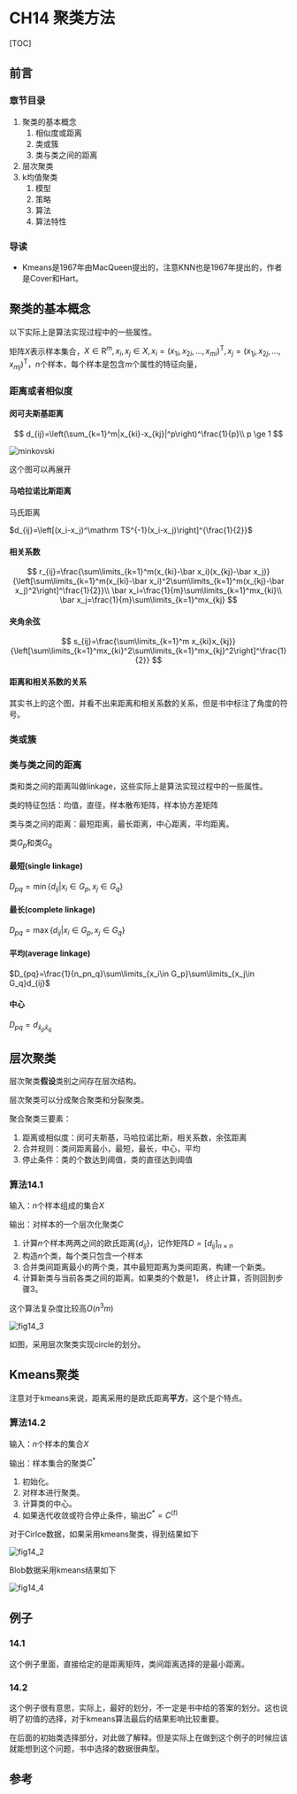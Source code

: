 # CH14 聚类方法

[TOC]

## 前言

### 章节目录

1. 聚类的基本概念
   1. 相似度或距离
   1. 类或簇
   1. 类与类之间的距离
1. 层次聚类
1. k均值聚类
   1. 模型
   1. 策略
   1. 算法
   1. 算法特性

### 导读

- Kmeans是1967年由MacQueen提出的，注意KNN也是1967年提出的，作者是Cover和Hart。

## 聚类的基本概念

以下实际上是算法实现过程中的一些属性。

矩阵$X$表示样本集合，$X\in \mathrm{R}^m,x_i,x_j\in X, x_i=(x_{1i},x_{2i},\dots,x_{mi})^{\mathrm T},x_j=(x_{1j},x_{2j},\dots,x_{mj})^\mathrm T$，$n$个样本，每个样本是包含$m$个属性的特征向量，

### 距离或者相似度

#### 闵可夫斯基距离

$$
d_{ij}=\left(\sum_{k=1}^m|x_{ki}-x_{kj}|^p\right)^\frac{1}{p}\\
p \ge 1
$$

![minkovski](assets/fig14_1.png)

这个图可以再展开

#### 马哈拉诺比斯距离

马氏距离

$d_{ij}=\left[(x_i-x_j)^\mathrm TS^{-1}(x_i-x_j)\right]^{\frac{1}{2}}$

#### 相关系数

$$
r_{ij}=\frac{\sum\limits_{k=1}^m(x_{ki}-\bar x_i)(x_{kj}-\bar x_j)}{\left[\sum\limits_{k=1}^m(x_{ki}-\bar x_i)^2\sum\limits_{k=1}^m(x_{kj}-\bar x_j)^2\right]^\frac{1}{2}}\\
\bar x_i=\frac{1}{m}\sum\limits_{k=1}^mx_{ki}\\
\bar x_j=\frac{1}{m}\sum\limits_{k=1}^mx_{kj}
$$

#### 夹角余弦

$$
s_{ij}=\frac{\sum\limits_{k=1}^m x_{ki}x_{kj}}{\left[\sum\limits_{k=1}^mx_{ki}^2\sum\limits_{k=1}^mx_{kj}^2\right]^\frac{1}{2}}
$$

#### 距离和相关系数的关系

其实书上的这个图，并看不出来距离和相关系数的关系，但是书中标注了角度的符号。

### 类或簇

### 类与类之间的距离

类和类之间的距离叫做linkage，这些实际上是算法实现过程中的一些属性。

类的特征包括：均值，直径，样本散布矩阵，样本协方差矩阵

类与类之间的距离：最短距离，最长距离，中心距离，平均距离。

类$G_p$和类$G_q$

#### 最短(single linkage)

$D_{pq}=\min\{d_{ij}|x_i\in G_p, x_j \in G_q\}$

#### 最长(complete linkage)

$D_{pq}=\max \{d_{ij}|x_i \in G_p, x_j \in G_q\}$

#### 平均(average linkage)

$D_{pq}=\frac{1}{n_pn_q}\sum\limits_{x_i\in G_p}\sum\limits_{x_j\in G_q}d_{ij}$

#### 中心

$D_{pq}=d_{\bar x_p\bar x_q}$

## 层次聚类

层次聚类**假设**类别之间存在层次结构。

层次聚类可以分成聚合聚类和分裂聚类。

聚合聚类三要素：

1. 距离或相似度：闵可夫斯基，马哈拉诺比斯，相关系数，余弦距离
1. 合并规则：类间距离最小，最短，最长，中心，平均
1. 停止条件：类的个数达到阈值，类的直径达到阈值

### 算法14.1

输入：$n$个样本组成的集合$X$

输出：对样本的一个层次化聚类$C$

1. 计算$n$个样本两两之间的欧氏距离$\{d_{ij}\}$，记作矩阵$D=[d_{ij}]_{n\times n}$
1. 构造$n$个类，每个类只包含一个样本
1. 合并类间距离最小的两个类，其中最短距离为类间距离，构建一个新类。
1. 计算新类与当前各类之间的距离。如果类的个数是1， 终止计算，否则回到步骤3。

这个算法复杂度比较高$O(n^3m)$

![fig14_3](assets/fig14_3.png)

如图，采用层次聚类实现circle的划分。



## Kmeans聚类

注意对于kmeans来说，距离采用的是欧氏距离**平方**，这个是个特点。

### 算法14.2

输入：$n$个样本的集合$X$

输出：样本集合的聚类$C^*$

1. 初始化。
1. 对样本进行聚类。
1. 计算类的中心。
1. 如果迭代收敛或符合停止条件，输出$C^*=C^{(t)}$

对于Cirlce数据，如果采用kmeans聚类，得到结果如下

![fig14_2](assets/fig14_2.png)

Blob数据采用kmeans结果如下

![fig14_4](assets/fig14_4.png)



## 例子

### 14.1

这个例子里面，直接给定的是距离矩阵，类间距离选择的是最小距离。

### 14.2

这个例子很有意思，实际上，最好的划分，不一定是书中给的答案的划分。这也说明了初值的选择，对于kmeans算法最后的结果影响比较重要。

在后面的初始类选择部分，对此做了解释。但是实际上在做到这个例子的时候应该就能想到这个问题，书中选择的数据很典型。

## 参考

